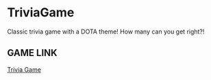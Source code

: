 # TriviaGame

Classic trivia game with a DOTA theme! How many can you get right?!

## GAME LINK

[Trivia Game](https://dangggchris.github.io/TriviaGame/)